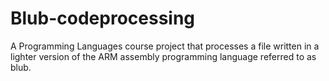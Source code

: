 # Blub-codeprocessing
A Programming Languages course project that processes a file written in a lighter version of the ARM assembly programming language referred to as blub.
